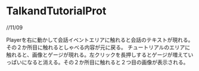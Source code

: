 # TalkandTutorialProt
 //11/09
 
Playerを右に動かして会話イベントエリアに触れると会話のテキストが現れる。その２か所目に触れるとしゃべる内容が元に戻る。
チュートリアルのエリアに触れると、画像とゲージが現れる。左クリックを長押しするとゲージが増えていっぱいになると消える。その２か所目に触れると２つ目の画像が表示される。
